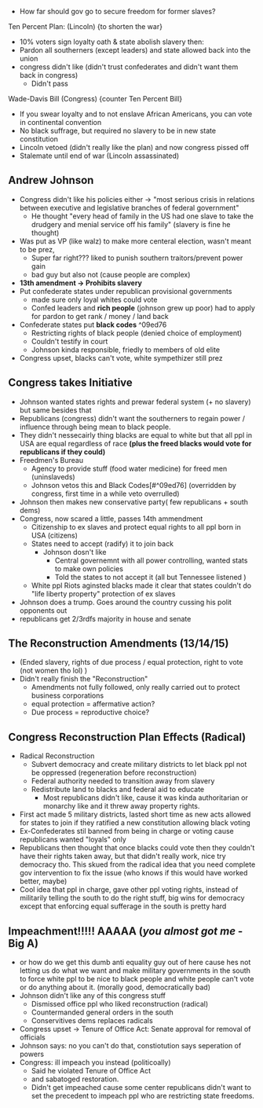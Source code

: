 - How far should gov go to secure freedom for former slaves?

Ten Percent Plan: (Lincoln) {to shorten the war} 
- 10% voters sign loyalty oath & state abolish slavery then:
- Pardon all southerners (except leaders) and state allowed back into the union
- congress didn't like (didn't trust confederates and didn't want them back in congress)
	- Didn't pass

Wade-Davis Bill (Congress) {counter Ten Percent Bill} 
- If you swear loyalty and to not enslave African Americans, you can vote in continental convention 
- No black suffrage, but required no slavery to be in new state constitution
- Lincoln vetoed (didn't really like the plan) and now congress pissed off
- Stalemate until end of war (Lincoln assassinated)
## Andrew Johnson
- Congress didn't like his policies either -> "most serious crisis in relations between executive and legislative branches of federal government"
	- He thought "every head of family in the US had one slave to take the drudgery and menial service off his family" (slavery is fine he thought)
- Was put as VP (like walz) to make more centeral election, wasn't meant to be prez, 
	- Super far right??? liked to punish southern traitors/prevent power gain
	- bad guy but also not (cause people are complex)
- **13th amendment -> Prohibits slavery**
- Put confederate states under republican provisional governments 
	- made sure only loyal whites could vote
	- Confed leaders and **rich people** (johnson grew up poor) had to apply for pardon to get rank / money / land back
- Confederate states put **black codes** ^09ed76
	- Restricting rights of black people (denied choice of employment)
	- Couldn't testify in court
	- Johnson kinda responsible, friedly to members of old elite
- Congress upset, blacks can't vote, white sympethizer still prez 
## Congress takes Initiative
- Johnson wanted states rights and prewar federal system (+ no slavery) but same besides that
- Republicans (congress) didn't want the southerners to regain power / influence through being mean to black people.
- They didn't nessecairly thing blacks are equal to white but that all ppl in USA are equal regardless of race **(plus the freed blacks would vote for republicans if they could)**
- Freedmen's Bureau
	- Agency to provide stuff (food water medicine) for freed men (uninslaveds) 
	- Johnson vetos this and Black Codes[#^09ed76] (overridden by congress, first time in a while veto overrulled)
- Johnson then makes new conservative party( few republicans + south dems)
- Congress, now scared a little, passes 14th ammendment
	- Citizenship to ex slaves and protect equal rights to all ppl born in USA (citizens)
	- States need to accept (radify) it to join back
		- Johnson dosn't like 
			- Central governemnt with all power controlling, wanted stats to make own policies
			- Told the states to not accept it (all but Tennessee listened )
	- White ppl Riots aginsted blacks made it clear that states couldn't do "life liberty property" protection of ex slaves
- Johnson does a trump. Goes around the country cussing his polit opponents out 
- republicans get 2/3rdfs majority in house and senate 

## The Reconstruction Amendments (13/14/15)
- (Ended slavery, rights of due process / equal protection, right to vote (not women tho lol) )
- Didn't really finish the "Reconstruction"
	-  Amendments not fully followed, only really carried out to protect business corporations
	- equal protection = affermative action?
	- Due process = reproductive choice?

## Congress Reconstruction Plan Effects (Radical)
- Radical Reconstruction
	- Subvert democracy and create military districts to let black ppl not be oppressed (regeneration before reconstruction)
	- Federal authority needed to transition away from slavery
	- Redistribute land to blacks and federal aid to educate 
		- Most republicans didn't like, cause it was kinda authoritarian or monarchy like and it threw away property rights.
- First act made 5 military districts, lasted short time as new acts allowed for states to join if they ratified a new constitution allowing black voting
- Ex-Confederates stil banned from being in charge or voting  cause republicans wanted "loyals" only
- Republicans then thought that once blacks could vote then they couldn't have their rights taken away, but that didn't really work, nice try democracy tho. This skued from the radical idea that you need complete gov intervention to fix the issue (who knows if this would have worked better, maybe)
- Cool idea that ppl in charge, gave other ppl voting rights, instead of militarily telling the south to do the right stuff, big wins for democracy except that enforcing equal sufferage in the south is pretty hard

## Impeachment!!!!! AAAAA  (*you almost got me* - Big A)
- or how do we get this dumb anti equality guy out of here cause hes not letting us do what we want and make military governments in the south to force white ppl to be nice to black people and white people can't vote or do anything about it. (morally good, democratically bad)
- Johnson didn't like any of this congress stuff
	- Dismissed office ppl who liked reconstruction (radical)
	- Countermanded general orders in the south
	- Conservitives dems replaces radicals
- Congress upset -> Tenure of Office Act: Senate approval for removal of officials
- Johnson says: no you can't do that, constiotution says seperation of powers
- Congress: ill impeach you instead (politicoally)
	- Said he violated Tenure of Office Act
	- and sabatoged restoration.
	- Didn't get impeached cause some center republicans didn't want to set the precedent to impeach ppl who are restricting state freedoms.



